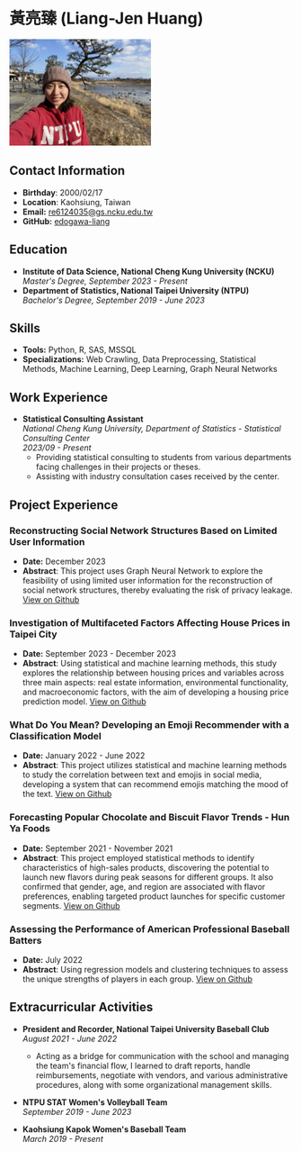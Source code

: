
# 黃亮臻 (Liang-Jen Huang)
<img src="./Image/IMG_3256.jpg" width="50%"/> 

## Contact Information
- **Birthday**: 2000/02/17
- **Location**: Kaohsiung, Taiwan
- **Email:** re6124035@gs.ncku.edu.tw
- **GitHub:** [edogawa-liang](https://github.com/edogawa-liang)

## Education
- **Institute of Data Science, National Cheng Kung University (NCKU)**  
  *Master's Degree, September 2023 - Present*
- **Department of Statistics, National Taipei University (NTPU)**  
  *Bachelor's Degree, September 2019 - June 2023*

## Skills
- **Tools:** Python, R, SAS, MSSQL
- **Specializations:** Web Crawling, Data Preprocessing, Statistical Methods, Machine Learning, Deep Learning, Graph Neural Networks

## Work Experience
- **Statistical Consulting Assistant**  
  *National Cheng Kung University, Department of Statistics - Statistical Consulting Center*  
  *2023/09 - Present*  
  - Providing statistical consulting to students from various departments facing challenges in their projects or theses.
  - Assisting with industry consultation cases received by the center.


## Project Experience
### Reconstructing Social Network Structures Based on Limited User Information  
- **Date:** December 2023
- **Abstract**: 
  This project uses Graph Neural Network to explore the feasibility of using limited user information for the reconstruction of social network structures, thereby evaluating the risk of privacy leakage. 
  [View on Github](https://github.com/edogawa-liang/GML-2023fall)  

### Investigation of Multifaceted Factors Affecting House Prices in Taipei City 
- **Date:** September 2023 - December 2023 
- **Abstract**: 
  Using statistical and machine learning methods, this study explores the relationship between housing prices and variables across three main aspects: real estate information, environmental functionality, and macroeconomic factors, with the aim of developing a housing price prediction model.
  [View on Github](https://github.com/edogawa-liang/DS-2023fall)  

### What Do You Mean? Developing an Emoji Recommender with a Classification Model  
- **Date:** January 2022 - June 2022
- **Abstract**: 
  This project utilizes statistical and machine learning methods to study the correlation between text and emojis in social media, developing a system that can recommend emojis matching the mood of the text. 
  [View on Github](https://github.com/edogawa-liang/Emoji-2022spring) 

### Forecasting Popular Chocolate and Biscuit Flavor Trends - Hun Ya Foods   
- **Date:** September 2021 - November 2021  
- **Abstract**: 
  This project employed statistical methods to identify characteristics of high-sales products, discovering the potential to launch new flavors during peak seasons for different groups. It also confirmed that gender, age, and region are associated with flavor preferences, enabling targeted product launches for specific customer segments.
  [View on Github](https://github.com/edogawa-liang/HunYa-2021fall) 

### Assessing the Performance of American Professional Baseball Batters
- **Date:** July 2022
- **Abstract**: 
  Using regression models and clustering techniques to assess the unique strengths of players in each group. 
  [View on Github](https://github.com/edogawa-liang/MLB-2022summer) 

## Extracurricular Activities
- **President and Recorder, National Taipei University Baseball Club**  
  *August 2021 - June 2022*
  - Acting as a bridge for communication with the school and managing the team's financial flow, I learned to draft reports, handle reimbursements, negotiate with vendors, and various administrative procedures, along with some organizational management skills.

- **NTPU STAT Women's Volleyball Team**  
  *September 2019 - June 2023*
- **Kaohsiung Kapok Women's Baseball Team**  
  *March 2019 - Present*
